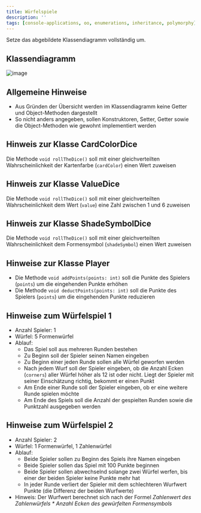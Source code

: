 ```yaml
---
title: Würfelspiele
description: ''
tags: [console-applications, oo, enumerations, inheritance, polymorphy]
---
```


Setze das abgebildete Klassendiagramm vollständig um.

## Klassendiagramm
![image](https://user-images.githubusercontent.com/47243617/208893991-9b465a9e-88a0-459c-98f1-055c8a646c47.png)

## Allgemeine Hinweise
- Aus Gründen der Übersicht werden im Klassendiagramm keine Getter und Object-Methoden dargestellt
- So nicht anders angegeben, sollen Konstruktoren, Setter, Getter sowie die Object-Methoden wie gewohnt implementiert werden

## Hinweis zur Klasse CardColorDice
Die Methode `void rollTheDice()` soll mit einer gleichverteilten Wahrscheinlichkeit der Kartenfarbe (`cardColor`) einen Wert zuweisen

## Hinweis zur Klasse ValueDice
Die Methode `void rollTheDice()` soll mit einer gleichverteilten Wahrscheinlichkeit dem Wert (`value`) eine Zahl zwischen 1 und 6 zuweisen

## Hinweis zur Klasse ShadeSymbolDice
Die Methode `void rollTheDice()` soll mit einer gleichverteilten Wahrscheinlichkeit dem Formensymbol (`shadeSymbol`) einen Wert zuweisen

## Hinweise zur Klasse Player
- Die Methode `void addPoints(points: int)` soll die Punkte des Spielers (`points`) um die eingehenden Punkte erhöhen
- Die Methode `void deductPoints(points: int)` soll die Punkte des Spielers (`points`) um die eingehenden Punkte reduzieren

## Hinweise zum Würfelspiel 1
- Anzahl Spieler: 1
- Würfel: 5 Formenwürfel
- Ablauf:
    - Das Spiel soll aus mehreren Runden bestehen
    - Zu Beginn soll der Spieler seinen Namen eingeben
    - Zu Beginn einer jeden Runde sollen alle Würfel geworfen werden
    - Nach jedem Wurf soll der Spieler eingeben, ob die Anzahl Ecken (`corners`) aller Würfel höher als 12 ist oder nicht. Liegt der Spieler mit seiner Einschätzung richtig, bekommt er einen Punkt
    - Am Ende einer Runde soll der Spieler eingeben, ob er eine weitere Runde spielen möchte
    - Am Ende des Spiels soll die Anzahl der gespielten Runden sowie die Punktzahl ausgegeben werden

## Hinweise zum Würfelspiel 2
- Anzahl Spieler: 2
- Würfel: 1 Formenwürfel, 1 Zahlenwürfel
- Ablauf:
    - Beide Spieler sollen zu Beginn des Spiels ihre Namen eingeben
    - Beide Spieler sollen das Spiel mit 100 Punkte beginnen
    - Beide Spieler sollen abwechselnd solange zwei Würfel werfen, bis einer der beiden Spieler keine Punkte mehr hat
    - In jeder Runde verliert der Spieler mit dem schlechteren Wurfwert Punkte (die Differenz der beiden Wurfwerte)
- Hinweis: Der Wurfwert berechnet sich nach der Formel _Zahlenwert des Zahlenwürfels * Anzahl Ecken des gewürfelten Formensymbols_
